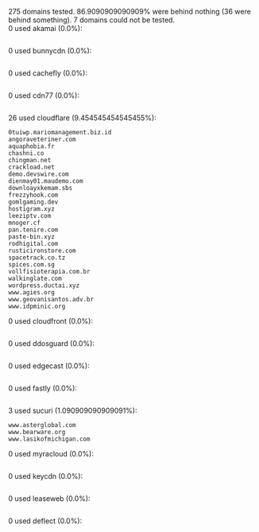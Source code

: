275 domains tested. 86.9090909090909% were behind nothing (36 were behind something). 7 domains could not be tested.<br>
0 used akamai (0.0%):
```

```

0 used bunnycdn (0.0%):
```

```

0 used cachefly (0.0%):
```

```

0 used cdn77 (0.0%):
```

```

26 used cloudflare (9.454545454545455%):
```
0tuiwp.mariomanagement.biz.id
angoraveteriner.com
aquaphobia.fr
chashni.co
chingman.net
crackload.net
demo.devswire.com
dienmay01.maudemo.com
downloayxkemam.sbs
frezzyhook.com
gomlgaming.dev
hostigram.xyz
leeziptv.com
mnoger.cf
pan.tenire.com
paste-bin.xyz
rodhigital.com
rusticironstore.com
spacetrack.co.tz
spices.com.sg
vollfisioterapia.com.br
walkinglate.com
wordpress.ductai.xyz
www.agies.org
www.geovanisantos.adv.br
www.idpminic.org
```

0 used cloudfront (0.0%):
```

```

0 used ddosguard (0.0%):
```

```

0 used edgecast (0.0%):
```

```

0 used fastly (0.0%):
```

```

3 used sucuri (1.090909090909091%):
```
www.asterglobal.com
www.bearware.org
www.lasikofmichigan.com
```

0 used myracloud (0.0%):
```

```

0 used keycdn (0.0%):
```

```

0 used leaseweb (0.0%):
```

```

0 used deflect (0.0%):
```

```
